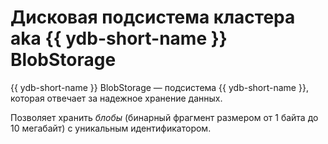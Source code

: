 # Дисковая подсистема кластера aka {{ ydb-short-name }} BlobStorage

{{ ydb-short-name }} BlobStorage — подсистема {{ ydb-short-name }}, которая отвечает за надежное хранение данных.

Позволяет хранить *блобы* (бинарный фрагмент размером от 1 байта до 10 мегабайт) c уникальным идентификатором.
